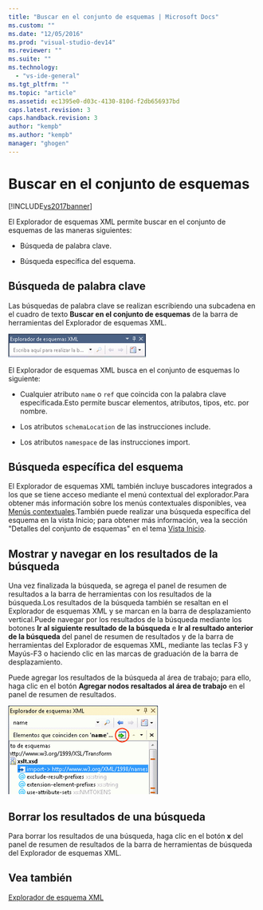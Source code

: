 ```yaml
---
title: "Buscar en el conjunto de esquemas | Microsoft Docs"
ms.custom: ""
ms.date: "12/05/2016"
ms.prod: "visual-studio-dev14"
ms.reviewer: ""
ms.suite: ""
ms.technology: 
  - "vs-ide-general"
ms.tgt_pltfrm: ""
ms.topic: "article"
ms.assetid: ec1395e0-d03c-4130-810d-f2db656937bd
caps.latest.revision: 3
caps.handback.revision: 3
author: "kempb"
ms.author: "kempb"
manager: "ghogen"
---
```

# Buscar en el conjunto de esquemas
[!INCLUDE[vs2017banner](../code-quality/includes/vs2017banner.md)]

El Explorador de esquemas XML permite buscar en el conjunto de esquemas de las maneras siguientes:  
  
-   Búsqueda de palabra clave.  
  
-   Búsqueda específica del esquema.  
  
## Búsqueda de palabra clave  
 Las búsquedas de palabra clave se realizan escribiendo una subcadena en el cuadro de texto **Buscar en el conjunto de esquemas** de la barra de herramientas del Explorador de esquemas XML.  
  
 ![Búsqueda de palabras clave en el Explorador de esquemas XML](../xml-tools/media/schemaexplorersearch.gif "SchemaExplorerSearch")  
  
 El Explorador de esquemas XML busca en el conjunto de esquemas lo siguiente:  
  
-   Cualquier atributo `name` o `ref` que coincida con la palabra clave especificada.Esto permite buscar elementos, atributos, tipos, etc. por nombre.  
  
-   Los atributos `schemaLocation` de las instrucciones include.  
  
-   Los atributos `namespace` de las instrucciones import.  
  
## Búsqueda específica del esquema  
 El Explorador de esquemas XML también incluye buscadores integrados a los que se tiene acceso mediante el menú contextual del explorador.Para obtener más información sobre los menús contextuales disponibles, vea [Menús contextuales](../xml-tools/context-menus-xml-schema-explorer.md).También puede realizar una búsqueda específica del esquema en la vista Inicio; para obtener más información, vea la sección "Detalles del conjunto de esquemas" en el tema [Vista Inicio](../xml-tools/start-view.md).  
  
## Mostrar y navegar en los resultados de la búsqueda  
 Una vez finalizada la búsqueda, se agrega el panel de resumen de resultados a la barra de herramientas con los resultados de la búsqueda.Los resultados de la búsqueda también se resaltan en el Explorador de esquemas XML y se marcan en la barra de desplazamiento vertical.Puede navegar por los resultados de la búsqueda mediante los botones **Ir al siguiente resultado de la búsqueda** e **Ir al resultado anterior de la búsqueda** del panel de resumen de resultados y de la barra de herramientas del Explorador de esquemas XML, mediante las teclas F3 y Mayús\-F3 o haciendo clic en las marcas de graduación de la barra de desplazamiento.  
  
 Puede agregar los resultados de la búsqueda al área de trabajo; para ello, haga clic en el botón **Agregar nodos resaltados al área de trabajo** en el panel de resumen de resultados.  
  
 ![Resultado de búsqueda en el Explorador de esquemas XML](../xml-tools/media/schemaexplorersearchresult.gif "SchemaExplorerSearchResult")  
  
## Borrar los resultados de una búsqueda  
 Para borrar los resultados de una búsqueda, haga clic en el botón **x** del panel de resumen de resultados de la barra de herramientas de búsqueda del Explorador de esquemas XML.  
  
## Vea también  
 [Explorador de esquema XML](../xml-tools/xml-schema-explorer.md)